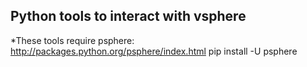 Python tools to interact with vsphere
-------------------------------------

*These tools require psphere: http://packages.python.org/psphere/index.html
    pip install -U psphere
